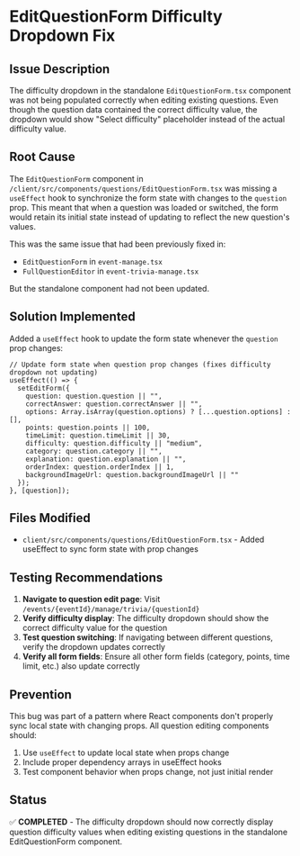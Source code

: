 # EditQuestionForm Difficulty Dropdown Fix

## Issue Description

The difficulty dropdown in the standalone `EditQuestionForm.tsx` component was not being populated correctly when editing existing questions. Even though the question data contained the correct difficulty value, the dropdown would show "Select difficulty" placeholder instead of the actual difficulty value.

## Root Cause

The `EditQuestionForm` component in `/client/src/components/questions/EditQuestionForm.tsx` was missing a `useEffect` hook to synchronize the form state with changes to the `question` prop. This meant that when a question was loaded or switched, the form would retain its initial state instead of updating to reflect the new question's values.

This was the same issue that had been previously fixed in:

- `EditQuestionForm` in `event-manage.tsx`
- `FullQuestionEditor` in `event-trivia-manage.tsx`

But the standalone component had not been updated.

## Solution Implemented

Added a `useEffect` hook to update the form state whenever the `question` prop changes:

```tsx
// Update form state when question prop changes (fixes difficulty dropdown not updating)
useEffect(() => {
  setEditForm({
    question: question.question || "",
    correctAnswer: question.correctAnswer || "",
    options: Array.isArray(question.options) ? [...question.options] : [],
    points: question.points || 100,
    timeLimit: question.timeLimit || 30,
    difficulty: question.difficulty || "medium",
    category: question.category || "",
    explanation: question.explanation || "",
    orderIndex: question.orderIndex || 1,
    backgroundImageUrl: question.backgroundImageUrl || ""
  });
}, [question]);
```

## Files Modified

- `client/src/components/questions/EditQuestionForm.tsx` - Added useEffect to sync form state with prop changes

## Testing Recommendations

1. **Navigate to question edit page**: Visit `/events/{eventId}/manage/trivia/{questionId}`
2. **Verify difficulty display**: The difficulty dropdown should show the correct difficulty value for the question
3. **Test question switching**: If navigating between different questions, verify the dropdown updates correctly
4. **Verify all form fields**: Ensure all other form fields (category, points, time limit, etc.) also update correctly

## Prevention

This bug was part of a pattern where React components don't properly sync local state with changing props. All question editing components should:

1. Use `useEffect` to update local state when props change
2. Include proper dependency arrays in useEffect hooks
3. Test component behavior when props change, not just initial render

## Status

✅ **COMPLETED** - The difficulty dropdown should now correctly display question difficulty values when editing existing questions in the standalone EditQuestionForm component.
